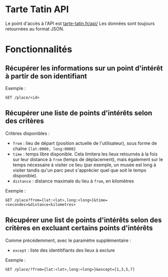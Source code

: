 Tarte Tatin API
===============

Le point d'accès à l'API est [tarte-tatin.fr/api/](tarte-tatin.fr/api/)
Les données sont toujours retournées au format JSON.

# Fonctionnalités

## Récupérer les informations sur un point d'intérêt à partir de son identifiant

Exemple :

	GET /place/<id>

## Récupérer une liste de points d'intérêts selon des critères

Critères disponibles :

- `from` : lieu de départ (position actuelle de l'utilisateur), sous forme de chaîne `{lat:0000, long:0000}`
- `time` : temps libre disponible. Cela limitera les lieux retournés à la fois sur leur distance à `from` (temps de déplacement), mais également sur le temps nécessaire à visiter ce lieu (par exemple, un musée est long à visiter tandis qu'un parc peut s'apprécier quel que soit le temps disponible).
- `distance` : distance maximale du lieu à `from`, en kilomètres

Exemple :

	GET /place?from={lat:<lat>,long:<long>}&time=<secondes>&distance<kilometres>

## Récupérer une list de points d'intérêts selon des critères en excluant certains points d'intérêts

Comme précédemment, avec le paramètre supplémentaire :

- `except` : liste des identitifiants des lieux à exclure

Exemple :

	GET /place/?from={lat:<lat>,long:<long>}&except=[1,3,5,7]
